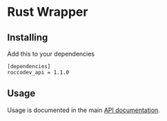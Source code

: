 # Rust Wrapper

## Installing
Add this to your dependencies
```
[dependencies]
roccodev_api = 1.1.0
```

## Usage
Usage is documented in the main [API documentation](https://api.roccodev.pw/docs).
